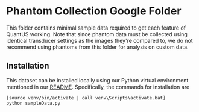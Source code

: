 # Phantom Collection Google Folder

This folder contains minimal sample data required to get each feature of
QuantUS working. Note that since phantom data must be collected using
identical transducer settings as the images they're compared to, we
do not recommend using phantoms from this folder for analysis on custom
data.

## Installation

This dataset can be installed locally using our Python virtual environment
mentioned in our [README](README.md). Specifically, the commands for installation
are

```shell
[source venv/bin/activate | call venv\Scripts\activate.bat]
python sampleData.py
```
